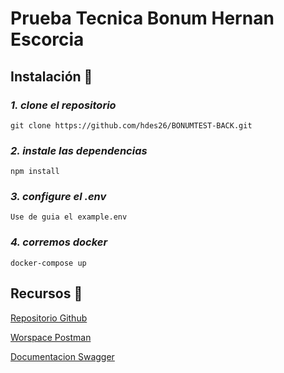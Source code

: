 # Prueba Tecnica Bonum Hernan Escorcia


## Instalación 🔧

### _1. clone el repositorio_

```
git clone https://github.com/hdes26/BONUMTEST-BACK.git
```

### _2. instale las dependencias_

```
npm install

```
### _3. configure el .env_

```
Use de guia el example.env

```
### _4. corremos docker_

```
docker-compose up

```

## Recursos 🔗
[Repositorio Github](https://github.com/hdes26/BONUMTEST-BACK) 


[Worspace Postman](https://www.postman.com/lunar-equinox-908337/workspace/test-bonum)



[Documentacion Swagger](https://test-bonum.herokuapp.com/api-doc/)
